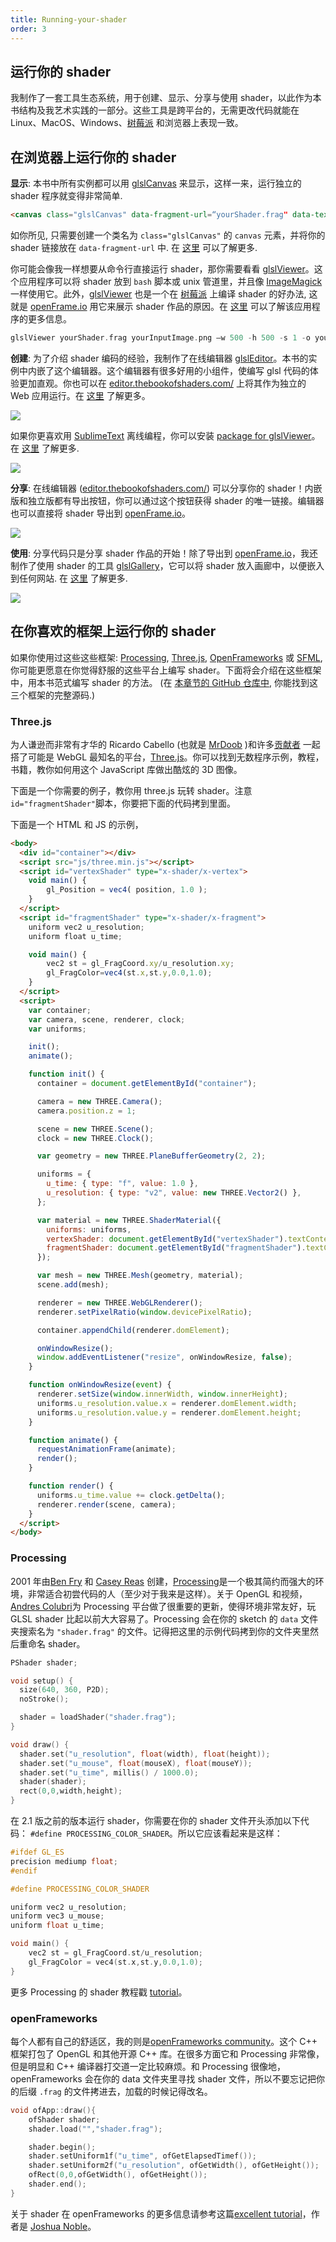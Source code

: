 ```yaml
---
title: Running-your-shader
order: 3
---
```


## 运行你的 shader

我制作了一套工具生态系统，用于创建、显示、分享与使用 shader，以此作为本书结构及我艺术实践的一部分。这些工具是跨平台的，无需更改代码就能在 Linux、MacOS、Windows、[树莓派](https://www.raspberrypi.org/) 和浏览器上表现一致。

## 在浏览器上运行你的 shader

**显示**: 本书中所有实例都可以用 [glslCanvas](https://github.com/patriciogonzalezvivo/glslCanvas) 来显示，这样一来，运行独立的 shader 程序就变得非常简单.

```html
<canvas class="glslCanvas" data-fragment-url=“yourShader.frag" data-textures=“yourInputImage.png” width="500" height="500"></canvas>
```

如你所见, 只需要创建一个类名为 `class="glslCanvas"` 的 `canvas` 元素，并将你的 shader 链接放在 `data-fragment-url` 中. 在 [这里](https://github.com/patriciogonzalezvivo/glslCanvas) 可以了解更多.

你可能会像我一样想要从命令行直接运行 shader，那你需要看看 [glslViewer](https://github.com/patriciogonzalezvivo/glslViewer)。这个应用程序可以将 shader 放到 `bash` 脚本或 unix 管道里，并且像 [ImageMagick](http://www.imagemagick.org/script/index.php) 一样使用它。此外，[glslViewer](https://github.com/patriciogonzalezvivo/glslViewer) 也是一个在 [树莓派](https://www.raspberrypi.org/) 上编译 shader 的好办法, 这就是 [openFrame.io](http://openframe.io/) 用它来展示 shader 作品的原因。在 [这里](https://github.com/patriciogonzalezvivo/glslViewer) 可以了解该应用程序的更多信息。

```cpp
glslViewer yourShader.frag yourInputImage.png —w 500 -h 500 -s 1 -o yourOutputImage.png
```

**创建**: 为了介绍 shader 编码的经验，我制作了在线编辑器 [glslEditor](https://github.com/patriciogonzalezvivo/glslEditor)。本书的实例中内嵌了这个编辑器。这个编辑器有很多好用的小组件，使编写 glsl 代码的体验更加直观。你也可以在 [editor.thebookofshaders.com/](http://editor.thebookofshaders.com/) 上将其作为独立的 Web 应用运行。在 [这里](https://github.com/patriciogonzalezvivo/glslEditor) 了解更多。

![](https://thebookofshaders.com/04/glslEditor-01.gif)

如果你更喜欢用 [SublimeText](https://www.sublimetext.com/) 离线编程，你可以安装 [package for glslViewer](https://packagecontrol.io/packages/glslViewer)。 在 [这里](https://github.com/patriciogonzalezvivo/sublime-glslViewer) 了解更多.

![](https://thebookofshaders.com/04/glslViewer.gif)

**分享**: 在线编辑器 ([editor.thebookofshaders.com/](http://editor.thebookofshaders.com/)) 可以分享你的 shader！内嵌版和独立版都有导出按钮，你可以通过这个按钮获得 shader 的唯一链接。编辑器也可以直接将 shader 导出到 [openFrame.io](http://openframe.io/)。

![](https://thebookofshaders.com/04/glslEditor-00.gif)

**使用**: 分享代码只是分享 shader 作品的开始！除了导出到 [openFrame.io](http://openframe.io/)，我还制作了使用 shader 的工具 [glslGallery](https://github.com/patriciogonzalezvivo/glslGallery)，它可以将 shader 放入画廊中，以便嵌入到任何网站. 在 [这里](https://github.com/patriciogonzalezvivo/glslGallery) 了解更多.

![](https://thebookofshaders.com/04/glslGallery.gif)

## 在你喜欢的框架上运行你的 shader

如果你使用过这些这些框架: [Processing](https://processing.org/), [Three.js](http://threejs.org/), [OpenFrameworks](http://openframeworks.cc/) 或 [SFML](https://www.sfml-dev.org/), 你可能更愿意在你觉得舒服的这些平台上编写 shader。下面将会介绍在这些框架中，用本书范式编写 shader 的方法。 (在 [本章节的 GitHub 仓库中](https://github.com/patriciogonzalezvivo/thebookofshaders/tree/master/04), 你能找到这三个框架的完整源码.)

### Three.js

为人谦逊而非常有才华的 Ricardo Cabello (也就是 [MrDoob](https://twitter.com/mrdoob) )和许多[贡献者](https://github.com/mrdoob/three.js/graphs/contributors) 一起搭了可能是 WebGL 最知名的平台，[Three.js](http://threejs.org/)。你可以找到无数程序示例，教程，书籍，教你如何用这个 JavaScript 库做出酷炫的 3D 图像。

下面是一个你需要的例子，教你用 three.js 玩转 shader。注意 `id="fragmentShader"`脚本，你要把下面的代码拷到里面。

下面是一个 HTML 和 JS 的示例，

```html
<body>
  <div id="container"></div>
  <script src="js/three.min.js"></script>
  <script id="vertexShader" type="x-shader/x-vertex">
    void main() {
        gl_Position = vec4( position, 1.0 );
    }
  </script>
  <script id="fragmentShader" type="x-shader/x-fragment">
    uniform vec2 u_resolution;
    uniform float u_time;

    void main() {
        vec2 st = gl_FragCoord.xy/u_resolution.xy;
        gl_FragColor=vec4(st.x,st.y,0.0,1.0);
    }
  </script>
  <script>
    var container;
    var camera, scene, renderer, clock;
    var uniforms;

    init();
    animate();

    function init() {
      container = document.getElementById("container");

      camera = new THREE.Camera();
      camera.position.z = 1;

      scene = new THREE.Scene();
      clock = new THREE.Clock();

      var geometry = new THREE.PlaneBufferGeometry(2, 2);

      uniforms = {
        u_time: { type: "f", value: 1.0 },
        u_resolution: { type: "v2", value: new THREE.Vector2() },
      };

      var material = new THREE.ShaderMaterial({
        uniforms: uniforms,
        vertexShader: document.getElementById("vertexShader").textContent,
        fragmentShader: document.getElementById("fragmentShader").textContent,
      });

      var mesh = new THREE.Mesh(geometry, material);
      scene.add(mesh);

      renderer = new THREE.WebGLRenderer();
      renderer.setPixelRatio(window.devicePixelRatio);

      container.appendChild(renderer.domElement);

      onWindowResize();
      window.addEventListener("resize", onWindowResize, false);
    }

    function onWindowResize(event) {
      renderer.setSize(window.innerWidth, window.innerHeight);
      uniforms.u_resolution.value.x = renderer.domElement.width;
      uniforms.u_resolution.value.y = renderer.domElement.height;
    }

    function animate() {
      requestAnimationFrame(animate);
      render();
    }

    function render() {
      uniforms.u_time.value += clock.getDelta();
      renderer.render(scene, camera);
    }
  </script>
</body>
```

### Processing

2001 年由[Ben Fry](http://benfry.com/) 和 [Casey Reas](http://reas.com/) 创建，[Processing](https://processing.org/)是一个极其简约而强大的环境，非常适合初尝代码的人（至少对于我来是这样）。关于 OpenGL 和视频，[Andres Colubri](https://codeanticode.wordpress.com/)为 Processing 平台做了很重要的更新，使得环境非常友好，玩 GLSL shader 比起以前大大容易了。Processing 会在你的 sketch 的 `data` 文件夹搜索名为 `"shader.frag"` 的文件。记得把这里的示例代码拷到你的文件夹里然后重命名 shader。

```cpp
PShader shader;

void setup() {
  size(640, 360, P2D);
  noStroke();

  shader = loadShader("shader.frag");
}

void draw() {
  shader.set("u_resolution", float(width), float(height));
  shader.set("u_mouse", float(mouseX), float(mouseY));
  shader.set("u_time", millis() / 1000.0);
  shader(shader);
  rect(0,0,width,height);
}
```

在 2.1 版之前的版本运行 shader，你需要在你的 shader 文件开头添加以下代码： `#define PROCESSING_COLOR_SHADER`。所以它应该看起来是这样：

```cpp
#ifdef GL_ES
precision mediump float;
#endif

#define PROCESSING_COLOR_SHADER

uniform vec2 u_resolution;
uniform vec3 u_mouse;
uniform float u_time;

void main() {
    vec2 st = gl_FragCoord.st/u_resolution;
    gl_FragColor = vec4(st.x,st.y,0.0,1.0);
}
```

更多 Processing 的 shader 教程戳 [tutorial](https://processing.org/tutorials/pshader/)。

### openFrameworks

每个人都有自己的舒适区，我的则是[openFrameworks community](http://openframeworks.cc/)。这个 C++ 框架打包了 OpenGL 和其他开源 C++ 库。在很多方面它和 Processing 非常像，但是明显和 C++ 编译器打交道一定比较麻烦。和 Processing 很像地，openFrameworks 会在你的 data 文件夹里寻找 shader 文件，所以不要忘记把你的后缀 `.frag` 的文件拷进去，加载的时候记得改名。

```cpp
void ofApp::draw(){
    ofShader shader;
    shader.load("","shader.frag");

    shader.begin();
    shader.setUniform1f("u_time", ofGetElapsedTimef());
    shader.setUniform2f("u_resolution", ofGetWidth(), ofGetHeight());
    ofRect(0,0,ofGetWidth(), ofGetHeight());
    shader.end();
}
```

关于 shader 在 openFrameworks 的更多信息请参考这篇[excellent tutorial](http://openframeworks.cc/ofBook/chapters/shaders.html)，作者是 [Joshua Noble](http://thefactoryfactory.com/)。
